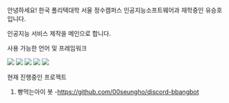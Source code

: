 안녕하세요! 한국 폴리텍대학 서울 정수캠퍼스 인공지능소프트웨어과 재학중인 유승호입니다.


인공지능 서비스 제작을 메인으로 합니다.


사용 가능한 언어 및 프레임워크

<img src="https://img.shields.io/badge/Python-3776AB?style=flat-square&logo=Python&logoColor=white"/> <img src="https://img.shields.io/badge/javascript-F7DF1E?style=flat-square&logo=javascript&logoColor=black"/>
<img src="https://img.shields.io/badge/tensorflow-FF6F00?style=flat-square&logo=tensorflow&logoColor=white"/>
<img src="https://img.shields.io/badge/mysql-4479A1?style=flat-square&logo=mysql&logoColor=white"/>
<img src="https://img.shields.io/badge/nodedotjs-339933?style=flat-square&logo=nodedotjs&logoColor=white"/>

현재 진행중인 프로젝트

1. 빵먹는아이 봇
-https://github.com/00seungho/discord-bbangbot
